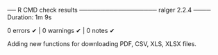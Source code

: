── R CMD check results ────────────────── ralger 2.2.4 ────
Duration: 1m 9s

0 errors ✔ | 0 warnings ✔ | 0 notes ✔

Adding new functions for downloading PDF, CSV, XLS, XLSX files. 
